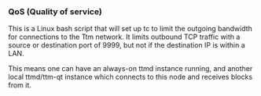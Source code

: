 ### QoS (Quality of service) ###

This is a Linux bash script that will set up tc to limit the outgoing bandwidth for connections to the Ttm network. It limits outbound TCP traffic with a source or destination port of 9999, but not if the destination IP is within a LAN.

This means one can have an always-on ttmd instance running, and another local ttmd/ttm-qt instance which connects to this node and receives blocks from it.
